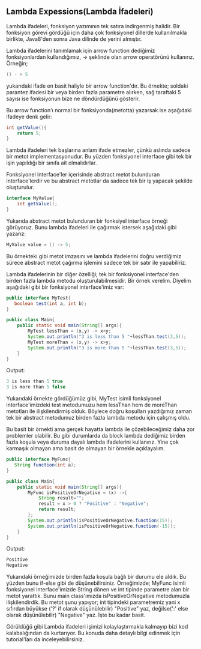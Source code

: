 ## Lambda Expessions(Lambda İfadeleri)

Lambda ifadeleri, fonksiyon yazımının tek satıra indirgenmiş halidir. Bir fonksiyon görevi gördüğü için daha çok fonksiyonel dillerde kullanılmakla birlikte, Java8'den sonra Java dilinde de yerini almıştır. 

Lambda ifadelerini tanımlamak için arrow function dediğimiz fonksiyonlardan kullandığımız, -> şeklinde olan arrow operatörünü kullanırız. Örneğin;

```java
() - > 5 
```

yukarıdaki ifade en basit haliyle bir arrow function'dır. Bu örnekte; soldaki parantez ifadesi bir veya birden fazla parametre alırken, sağ taraftaki 5 sayısı ise fonksiyonun bize ne döndürdüğünü gösterir. 

Bu arrow function'ı normal bir fonksiyonda(metotta) yazarsak ise aşağıdaki ifadeye denk gelir:

```java
int getValue(){
    return 5;
}
```

Lambda ifadeleri tek başlarına anlam ifade etmezler, çünkü aslında sadece bir metot implementasyonudur. Bu yüzden fonksiyonel interface gibi tek bir işin yapıldığı bir sınıfa ait olmalıdırlar. 

Fonksiyonel interface'ler içerisinde abstract metot bulunduran interface'lerdir ve bu abstract metotlar da sadece tek bir iş yapacak şekilde oluşturulur.

```java
interface MyValue{
    int getValue();
}
```

Yukarıda abstract metot bulunduran bir fonksiyel interface örneği görüyoruz. Bunu lambda ifadeleri ile çağırmak istersek aşağıdaki gibi yazarız:

```java
MyValue value = () -> 5;
```

Bu örnekteki gibi metot imzasını ve lambda ifadelerini doğru verdiğimiz sürece abstract metot çağırma işlemini sadece tek bir satır ile yapabiliriz. 



Lambda ifadelerinin bir diğer özelliği; tek bir fonksiyonel interface'den birden fazla lambda metodu oluşturulabilmesidir. Bir örnek verelim. Diyelim aşağıdaki gibi bir fonksiyonel interface'imiz var:

```java
public interface MyTest{
   boolean test(int a, int b);
}

public class Main{
    public static void main(String[] args){
        MyTest lessThan = (x,y) -> x<y;
        System.out.println("3 is less than 5 "+lessThan.test(3,5));
        MyTest moreThan = (x,y) -> x>y;
        System.out.println("3 is more than 5 "+lessThan.test(3,5));
    }
}
```

Output:

```java
3 is less than 5 true
3 is more than 5 false
```

Yukarıdaki örnekte gördüğümüz gibi, MyTest isimli fonksiyonel interface'imizdeki test metodumuzu hem lessThan hem de moreThan metotları ile ilişkilendirmiş olduk. Böylece doğru koşulları yazdığımız zaman tek bir abstract metodumuz birden fazla lambda metodu için çalışmış oldu. 

Bu basit bir örnekti ama gerçek hayatta lambda ile çözebileceğimiz daha zor problemler olabilir. Bu gibi durumlarda da block lambda dediğimiz birden fazla koşula veya duruma dayalı lambda ifadelerini kullanırız. Yine çok karmaşık olmayan ama basit de olmayan bir örnekle açıklayalım.

```java
public interface MyFunc{
   String function(int a);
}

public class Main{
    public static void main(String[] args){
        MyFunc isPositiveOrNegative = (x) ->{
            String result="";
            result = x > 0 ? "Positive" : "Negative";
            return result;
        };
        System.out.println(isPositiveOrNegative.function(15));
        System.out.println(isPositiveOrNegative.function(-15));
    }
}
```

Output:

```java
Positive
Negative
```

Yukarıdaki örneğimizde birden fazla koşula bağlı bir durumu ele aldık. Bu yüzden bunu if-else gibi de düşünebilirsiniz. Örneğimizde; MyFunc isimli fonksiyonel interface'imizde String dönen ve int tipinde parametre alan bir metot yarattık. Bunu main class'ımızda isPositiveOrNegative metodumuzla ilişkilendirdik. Bu metot şunu yapıyor; int tipindeki parametremiz yani x sıfırdan büyükse ('?' if olarak düşünülebilir) "Positive" yaz, değilse(':' else olarak düşünülebilir) "Negative" yaz. İşte bu kadar basit. 

Görüldüğü gibi Lambda ifadeleri işimizi kolaylaştırmakla kalmayıp bizi kod kalabalığından da kurtarıyor. Bu konuda daha detaylı bilgi edinmek için tutorial'ları da inceleyebilirsiniz.
